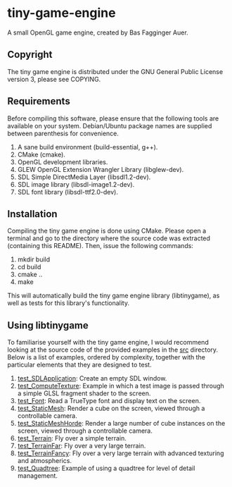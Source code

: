 tiny-game-engine
================

A small OpenGL game engine, created by Bas Fagginger Auer.

Copyright
---------

The tiny game engine is distributed under the GNU General Public License version 3, please see COPYING.

Requirements
------------

Before compiling this software, please ensure that the following tools are available on your system.
Debian/Ubuntu package names are supplied between parenthesis for convenience.

1.   A sane build environment (build-essential, g++).
2.   CMake (cmake).
3.   OpenGL development libraries.
4.   GLEW OpenGL Extension Wrangler Library (libglew-dev).
5.   SDL Simple DirectMedia Layer (libsdl1.2-dev).
6.   SDL image library (libsdl-image1.2-dev).
7.   SDL font library (libsdl-ttf2.0-dev).

Installation
------------

Compiling the tiny game engine is done using CMake.
Please open a terminal and go to the directory where the source code was extracted (containing this README).
Then, issue the following commands:

1.   mkdir build
2.   cd build
3.   cmake ..
4.   make

This will automatically build the tiny game engine library (libtinygame), as well as tests for this library's functionality.

Using libtinygame
-----------------

To familiarise yourself with the tiny game engine, I would recommend looking at the source code of the provided examples in the [src](/src/) directory.
Below is a list of examples, ordered by complexity, together with the particular elements that they are designed to test.

1.   [test_SDLApplication](/src/test_SDLApplication.cpp): Create an empty SDL window.
2.   [test_ComputeTexture](/src/test_ComputeTexture.cpp): Example in which a test image is passed through a simple GLSL fragment shader to the screen.
3.   [test_Font](/src/test_Font.cpp): Read a TrueType font and display text on the screen.
4.   [test_StaticMesh](/src/test_StaticMesh.cpp): Render a cube on the screen, viewed through a controllable camera.
5.   [test_StaticMeshHorde](/src/test_StaticMeshHorde.cpp): Render a large number of cube instances on the screen, viewed through a controllable camera.
6.   [test_Terrain](/src/test_Terrain.cpp): Fly over a simple terrain.
7.   [test_TerrainFar](/src/test_TerrainFar.cpp): Fly over a very large terrain.
8.   [test_TerrainFancy](/src/test_TerrainFancy.cpp): Fly over a very large terrain with advanced texturing and atmospherics.
9.   [test_Quadtree](/src/test_Quadtree.cpp): Example of using a quadtree for level of detail management.

